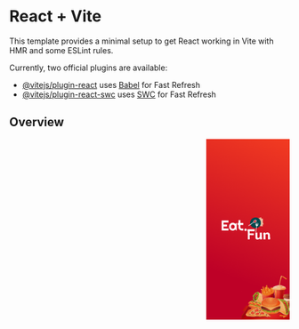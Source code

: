 # React + Vite

This template provides a minimal setup to get React working in Vite with HMR and some ESLint rules.

Currently, two official plugins are available:

- [@vitejs/plugin-react](https://github.com/vitejs/vite-plugin-react/blob/main/packages/plugin-react/README.md) uses [Babel](https://babeljs.io/) for Fast Refresh
- [@vitejs/plugin-react-swc](https://github.com/vitejs/vite-plugin-react-swc) uses [SWC](https://swc.rs/) for Fast Refresh

## Overview

<div style="float: right;">
    <img src="https://github.com/Lelegoyeng/Mobile-EatandFun/blob/main/assets/images/splashscreen.png" alt="Gambar 1" width="150">
</div>
